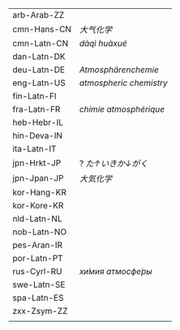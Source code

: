 | | |
|-|-|
| arb-Arab-ZZ |  |
| cmn-Hans-CN | _大气化学_ |
| cmn-Latn-CN | _dàqì huàxué_ |
| dan-Latn-DK |  |
| deu-Latn-DE | _Atmosphärenchemie_ |
| eng-Latn-US | _atmospheric chemistry_ |
| fin-Latn-FI |  |
| fra-Latn-FR | _chimie atmosphérique_ |
| heb-Hebr-IL |  |
| hin-Deva-IN |  |
| ita-Latn-IT |  |
| jpn-Hrkt-JP | ? _た↑いきか↓がく_ |
| jpn-Jpan-JP | _大気化学_ |
| kor-Hang-KR |  |
| kor-Kore-KR |  |
| nld-Latn-NL |  |
| nob-Latn-NO |  |
| pes-Aran-IR |  |
| por-Latn-PT |  |
| rus-Cyrl-RU | _хи́мия атмосфе́ры_ |
| swe-Latn-SE |  |
| spa-Latn-ES |  |
| zxx-Zsym-ZZ |  |
|  |  |
